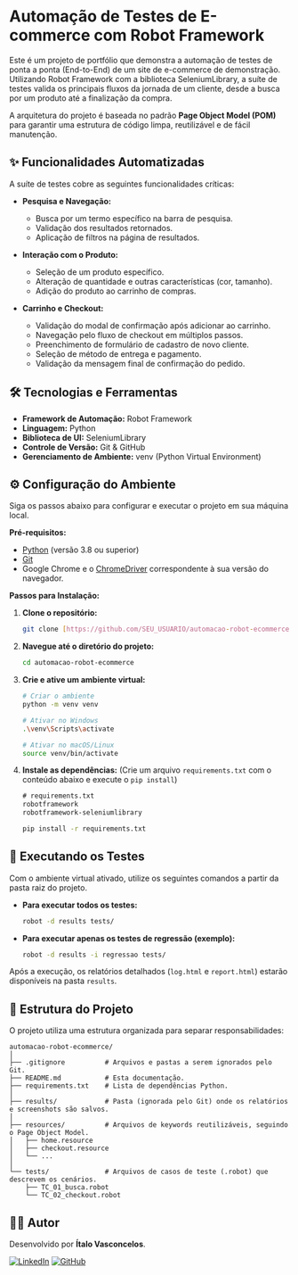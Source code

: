 # Automação de Testes de E-commerce com Robot Framework

Este é um projeto de portfólio que demonstra a automação de testes de ponta a ponta (End-to-End) de um site de e-commerce de demonstração. Utilizando Robot Framework com a biblioteca SeleniumLibrary, a suíte de testes valida os principais fluxos da jornada de um cliente, desde a busca por um produto até a finalização da compra.

A arquitetura do projeto é baseada no padrão **Page Object Model (POM)** para garantir uma estrutura de código limpa, reutilizável e de fácil manutenção.

## ✨ Funcionalidades Automatizadas

A suíte de testes cobre as seguintes funcionalidades críticas:

* **Pesquisa e Navegação:**
    * Busca por um termo específico na barra de pesquisa.
    * Validação dos resultados retornados.
    * Aplicação de filtros na página de resultados.

* **Interação com o Produto:**
    * Seleção de um produto específico.
    * Alteração de quantidade e outras características (cor, tamanho).
    * Adição do produto ao carrinho de compras.

* **Carrinho e Checkout:**
    * Validação do modal de confirmação após adicionar ao carrinho.
    * Navegação pelo fluxo de checkout em múltiplos passos.
    * Preenchimento de formulário de cadastro de novo cliente.
    * Seleção de método de entrega e pagamento.
    * Validação da mensagem final de confirmação do pedido.

## 🛠️ Tecnologias e Ferramentas

* **Framework de Automação:** Robot Framework
* **Linguagem:** Python
* **Biblioteca de UI:** SeleniumLibrary
* **Controle de Versão:** Git & GitHub
* **Gerenciamento de Ambiente:** venv (Python Virtual Environment)

## ⚙️ Configuração do Ambiente

Siga os passos abaixo para configurar e executar o projeto em sua máquina local.

**Pré-requisitos:**
* [Python](https://www.python.org/downloads/) (versão 3.8 ou superior)
* [Git](https://git-scm.com/downloads/)
* Google Chrome e o [ChromeDriver](https://googlechromelabs.github.io/chrome-for-testing/) correspondente à sua versão do navegador.

**Passos para Instalação:**

1.  **Clone o repositório:**
    ```bash
    git clone [https://github.com/SEU_USUARIO/automacao-robot-ecommerce.git](https://github.com/SEU_USUARIO/automacao-robot-ecommerce.git)
    ```

2.  **Navegue até o diretório do projeto:**
    ```bash
    cd automacao-robot-ecommerce
    ```

3.  **Crie e ative um ambiente virtual:**
    ```bash
    # Criar o ambiente
    python -m venv venv

    # Ativar no Windows
    .\venv\Scripts\activate

    # Ativar no macOS/Linux
    source venv/bin/activate
    ```

4.  **Instale as dependências:**
    (Crie um arquivo `requirements.txt` com o conteúdo abaixo e execute o `pip install`)
    ```txt
    # requirements.txt
    robotframework
    robotframework-seleniumlibrary
    ```
    ```bash
    pip install -r requirements.txt
    ```

## 🚀 Executando os Testes

Com o ambiente virtual ativado, utilize os seguintes comandos a partir da pasta raiz do projeto.

* **Para executar todos os testes:**
    ```bash
    robot -d results tests/
    ```

* **Para executar apenas os testes de regressão (exemplo):**
    ```bash
    robot -d results -i regressao tests/
    ```

Após a execução, os relatórios detalhados (`log.html` e `report.html`) estarão disponíveis na pasta `results`.

## 📂 Estrutura do Projeto

O projeto utiliza uma estrutura organizada para separar responsabilidades:

```
automacao-robot-ecommerce/
│
├── .gitignore          # Arquivos e pastas a serem ignorados pelo Git.
├── README.md           # Esta documentação.
├── requirements.txt    # Lista de dependências Python.
│
├── results/            # Pasta (ignorada pelo Git) onde os relatórios e screenshots são salvos.
│
├── resources/          # Arquivos de keywords reutilizáveis, seguindo o Page Object Model.
│   ├── home.resource
│   ├── checkout.resource
│   └── ...
│
└── tests/              # Arquivos de casos de teste (.robot) que descrevem os cenários.
    ├── TC_01_busca.robot
    └── TC_02_checkout.robot
```

## 👨‍💻 Autor

Desenvolvido por **Ítalo Vasconcelos**.

[![LinkedIn](https://img.shields.io/badge/LinkedIn-0077B5?style=for-the-badge&logo=linkedin&logoColor=white)](https://www.linkedin.com/in/italo-vasconcelos-ads/)
[![GitHub](https://img.shields.io/badge/GitHub-100000?style=for-the-badge&logo=github&logoColor=white)](https://github.com/ItaloVasconcelos05/)
